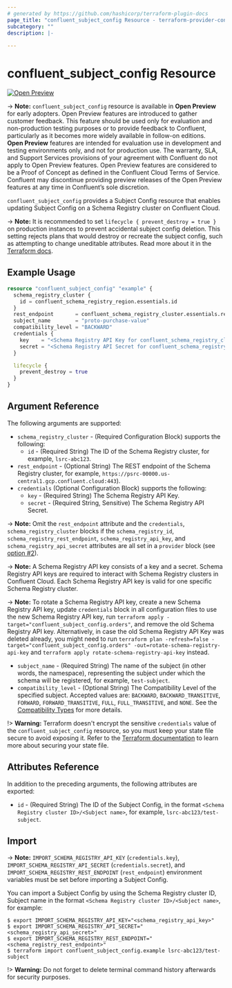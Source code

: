 ```yaml
---
# generated by https://github.com/hashicorp/terraform-plugin-docs
page_title: "confluent_subject_config Resource - terraform-provider-confluent"
subcategory: ""
description: |-
  
---
```


# confluent_subject_config Resource

[![Open Preview](https://img.shields.io/badge/Lifecycle%20Stage-Open%20Preview-%2300afba)](https://docs.confluent.io/cloud/current/api.html#section/Versioning/API-Lifecycle-Policy)

-> **Note:** `confluent_subject_config` resource is available in **Open Preview** for early adopters. Open Preview features are introduced to gather customer feedback. This feature should be used only for evaluation and non-production testing purposes or to provide feedback to Confluent, particularly as it becomes more widely available in follow-on editions.  
**Open Preview** features are intended for evaluation use in development and testing environments only, and not for production use. The warranty, SLA, and Support Services provisions of your agreement with Confluent do not apply to Open Preview features. Open Preview features are considered to be a Proof of Concept as defined in the Confluent Cloud Terms of Service. Confluent may discontinue providing preview releases of the Open Preview features at any time in Confluent’s sole discretion.

`confluent_subject_config` provides a Subject Config resource that enables updating Subject Config on a Schema Registry cluster on Confluent Cloud.

-> **Note:** It is recommended to set `lifecycle { prevent_destroy = true }` on production instances to prevent accidental subject config deletion. This setting rejects plans that would destroy or recreate the subject config, such as attempting to change uneditable attributes. Read more about it in the [Terraform docs](https://www.terraform.io/language/meta-arguments/lifecycle#prevent_destroy).

## Example Usage

```terraform
resource "confluent_subject_config" "example" {
  schema_registry_cluster {
    id = confluent_schema_registry_region.essentials.id
  }
  rest_endpoint       = confluent_schema_registry_cluster.essentials.rest_endpoint
  subject_name        = "proto-purchase-value"
  compatibility_level = "BACKWARD"
  credentials {
    key    = "<Schema Registry API Key for confluent_schema_registry_cluster.essentials>"
    secret = "<Schema Registry API Secret for confluent_schema_registry_cluster.essentials>"
  }

  lifecycle {
    prevent_destroy = true
  }
}
```

<!-- schema generated by tfplugindocs -->
## Argument Reference

The following arguments are supported:

- `schema_registry_cluster` - (Required Configuration Block) supports the following:
    - `id` - (Required String) The ID of the Schema Registry cluster, for example, `lsrc-abc123`.
- `rest_endpoint` - (Optional String) The REST endpoint of the Schema Registry cluster, for example, `https://psrc-00000.us-central1.gcp.confluent.cloud:443`).
- `credentials` (Optional Configuration Block) supports the following:
    - `key` - (Required String) The Schema Registry API Key.
    - `secret` - (Required String, Sensitive) The Schema Registry API Secret.

-> **Note:** Omit the `rest_endpoint` attribute and the `credentials`, `schema_registry_cluster` blocks if the `schema_registry_id`, `schema_registry_rest_endpoint`, `schema_registry_api_key`, and `schema_registry_api_secret` attributes are all set in a `provider` block (see [option #2](https://registry.terraform.io/providers/confluentinc/confluent/latest/docs#example-usage)).

-> **Note:** A Schema Registry API key consists of a key and a secret. Schema Registry API keys are required to interact with Schema Registry clusters in Confluent Cloud. Each Schema Registry API key is valid for one specific Schema Registry cluster.

-> **Note:** To rotate a Schema Registry API key, create a new Schema Registry API key, update `credentials` block in all configuration files to use the new Schema Registry API key, run `terraform apply -target="confluent_subject_config.orders"`, and remove the old Schema Registry API key. Alternatively, in case the old Schema Registry API Key was deleted already, you might need to run `terraform plan -refresh=false -target="confluent_subject_config.orders" -out=rotate-schema-registry-api-key` and `terraform apply rotate-schema-registry-api-key` instead.

- `subject_name` - (Required String) The name of the subject (in other words, the namespace), representing the subject under which the schema will be registered, for example, `test-subject`.
- `compatibility_level` - (Optional String) The Compatibility Level of the specified subject. Accepted values are: `BACKWARD`, `BACKWARD_TRANSITIVE`, `FORWARD`, `FORWARD_TRANSITIVE`, `FULL`, `FULL_TRANSITIVE`, and `NONE`. See the [Compatibility Types](https://docs.confluent.io/platform/current/schema-registry/avro.html#compatibility-types) for more details.

!> **Warning:** Terraform doesn't encrypt the sensitive `credentials` value of the `confluent_subject_config` resource, so you must keep your state file secure to avoid exposing it. Refer to the [Terraform documentation](https://www.terraform.io/docs/language/state/sensitive-data.html) to learn more about securing your state file.

## Attributes Reference

In addition to the preceding arguments, the following attributes are exported:

- `id` - (Required String) The ID of the Subject Config, in the format `<Schema Registry cluster ID>/<Subject name>`, for example, `lsrc-abc123/test-subject`.

## Import

-> **Note:** `IMPORT_SCHEMA_REGISTRY_API_KEY` (`credentials.key`), `IMPORT_SCHEMA_REGISTRY_API_SECRET` (`credentials.secret`), and `IMPORT_SCHEMA_REGISTRY_REST_ENDPOINT` (`rest_endpoint`) environment variables must be set before importing a Subject Config.

You can import a Subject Config by using the Schema Registry cluster ID, Subject name in the format `<Schema Registry cluster ID>/<Subject name>`, for example:

```shell
$ export IMPORT_SCHEMA_REGISTRY_API_KEY="<schema_registry_api_key>"
$ export IMPORT_SCHEMA_REGISTRY_API_SECRET="<schema_registry_api_secret>"
$ export IMPORT_SCHEMA_REGISTRY_REST_ENDPOINT="<schema_registry_rest_endpoint>"
$ terraform import confluent_subject_config.example lsrc-abc123/test-subject
```

!> **Warning:** Do not forget to delete terminal command history afterwards for security purposes.
